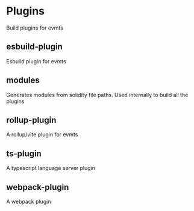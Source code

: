 # Plugins

Build plugins for evmts

## esbuild-plugin

Esbuild plugin for evmts

## modules

Generates modules from solidity file paths.
Used internally to build all the plugins

## rollup-plugin

A rollup/vite plugin for evmts

## ts-plugin

A typescript language server plugin

## webpack-plugin

A webpack plugin
